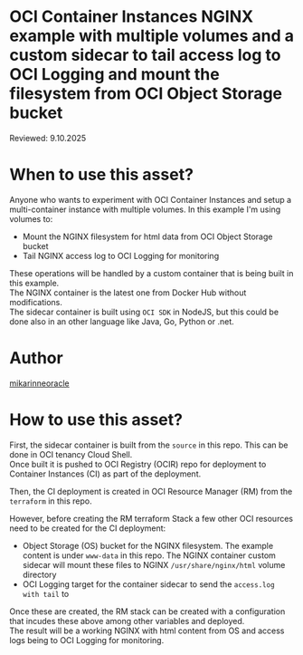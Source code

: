 <!--
Copyright (c) 2025 Oracle and/or its affiliates.

The Universal Permissive License (UPL), Version 1.0

Subject to the condition set forth below, permission is hereby granted to any
person obtaining a copy of this software, associated documentation and/or data
(collectively the "Software"), free of charge and under any and all copyright
rights in the Software, and any and all patent rights owned or freely
licensable by each licensor hereunder covering either (i) the unmodified
Software as contributed to or provided by such licensor, or (ii) the Larger
Works (as defined below), to deal in both

(a) the Software, and
(b) any piece of software and/or hardware listed in the lrgrwrks.txt file if
one is included with the Software (each a "Larger Work" to which the Software
is contributed by such licensors),

without restriction, including without limitation the rights to copy, create
derivative works of, display, perform, and distribute the Software and make,
use, sell, offer for sale, import, export, have made, and have sold the
Software and the Larger Work(s), and to sublicense the foregoing rights on
either these or other terms.

This license is subject to the following condition:
The above copyright notice and either this complete permission notice or at
a minimum a reference to the UPL must be included in all copies or
substantial portions of the Software.

THE SOFTWARE IS PROVIDED "AS IS", WITHOUT WARRANTY OF ANY KIND, EXPRESS OR
IMPLIED, INCLUDING BUT NOT LIMITED TO THE WARRANTIES OF MERCHANTABILITY,
FITNESS FOR A PARTICULAR PURPOSE AND NONINFRINGEMENT. IN NO EVENT SHALL THE
AUTHORS OR COPYRIGHT HOLDERS BE LIABLE FOR ANY CLAIM, DAMAGES OR OTHER
LIABILITY, WHETHER IN AN ACTION OF CONTRACT, TORT OR OTHERWISE, ARISING FROM,
OUT OF OR IN CONNECTION WITH THE SOFTWARE OR THE USE OR OTHER DEALINGS IN THE
SOFTWARE.
-->

# OCI Container Instances NGINX example with multiple volumes and a custom sidecar to tail access log to OCI Logging and mount the filesystem from OCI Object Storage bucket  

Reviewed: 9.10.2025
 
# When to use this asset?
 
Anyone who wants to experiment with OCI Container Instances and setup a multi-container instance with multiple volumes. In this example I'm using volumes to:
<ul>
    <li>Mount the NGINX filesystem for html data from OCI Object Storage bucket</li>
    <li>Tail NGINX access log to OCI Logging for monitoring</li>
</ul>
These operations will be handled by a custom container that is being built in this example.<br>
The NGINX container is the latest one from Docker Hub without modifications.<br>
The sidecar container is built using <code>OCI SDK</code> in NodeJS, but this could be done also in an other language like Java, Go, Python or .net.

# Author
<a href="https://github.com/mikarinneoracle">mikarinneoracle</a>

# How to use this asset?

First, the sidecar container is built from the <code>source</code> in this repo. This can be done in OCI tenancy Cloud Shell.<br>
Once built it is pushed to OCI Registry (OCIR) repo for deployment to Container Instances (CI) as part of the deployment.
<p>
Then, the CI deployment is created in OCI Resource Manager (RM) from the <code>terraform</code> in this repo.
<p>
However, before creating the RM terraform Stack a few other OCI resources need to be created for the CI deployment:
<ul>
    <li>Object Storage (OS) bucket for the NGINX filesystem. The example content is under <code>www-data</code> in this repo. The NGINX container custom sidecar will mount these files to NGINX <code>/usr/share/nginx/html</code> volume directory</li>
    <li>OCI Logging target for the container sidecar to send the <code>access.log with tail</code> to</li>
</ul>
Once these are created, the RM stack can be created with a configuration that incudes these above among other variables and deployed.<br>
The result will be a working NGINX with html content from OS and access logs being to OCI Logging for monitoring.



